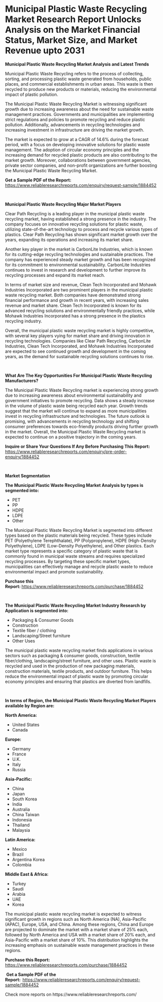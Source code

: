 <p><h1>Municipal Plastic Waste Recycling Market Research Report Unlocks Analysis on the Market Financial Status, Market Size, and Market Revenue upto 2031</h1></p><p><strong>Municipal Plastic Waste Recycling Market Analysis and Latest Trends</strong></p>
<p><p>Municipal Plastic Waste Recycling refers to the process of collecting, sorting, and processing plastic waste generated from households, public places, and commercial establishments in urban areas. This waste is then recycled to produce new products or materials, reducing the environmental impact of plastic pollution.</p><p>The Municipal Plastic Waste Recycling Market is witnessing significant growth due to increasing awareness about the need for sustainable waste management practices. Governments and municipalities are implementing strict regulations and policies to promote recycling and reduce plastic pollution. Additionally, advancements in recycling technologies and increasing investment in infrastructure are driving the market growth.</p><p>The market is expected to grow at a CAGR of 14.6% during the forecast period, with a focus on developing innovative solutions for plastic waste management. The adoption of circular economy principles and the increasing demand for recycled plastic products are also contributing to the market growth. Moreover, collaborations between government agencies, private sector companies, and non-profit organizations are further boosting the Municipal Plastic Waste Recycling Market.</p></p>
<p><strong>Get a Sample PDF of the Report:&nbsp;</strong> <a href="https://www.reliableresearchreports.com/enquiry/request-sample/1884452">https://www.reliableresearchreports.com/enquiry/request-sample/1884452</a></p>
<p>&nbsp;</p>
<p><strong>Municipal Plastic Waste Recycling Major Market Players</strong></p>
<p><p>Clear Path Recycling is a leading player in the municipal plastic waste recycling market, having established a strong presence in the industry. The company focuses on innovative recycling solutions for plastic waste, utilizing state-of-the-art technology to process and recycle various types of plastics. Clear Path Recycling has shown significant market growth over the years, expanding its operations and increasing its market share.</p><p>Another key player in the market is CarbonLite Industries, which is known for its cutting-edge recycling technologies and sustainable practices. The company has experienced steady market growth and has been recognized for its commitment to environmental sustainability. CarbonLite Industries continues to invest in research and development to further improve its recycling processes and expand its market reach.</p><p>In terms of market size and revenue, Clean Tech Incorporated and Mohawk Industries Incorporated are two prominent players in the municipal plastic waste recycling market. Both companies have demonstrated strong financial performance and growth in recent years, with increasing sales revenue and market share. Clean Tech Incorporated is known for its advanced recycling solutions and environmentally friendly practices, while Mohawk Industries Incorporated has a strong presence in the plastics recycling industry.</p><p>Overall, the municipal plastic waste recycling market is highly competitive, with several key players vying for market share and driving innovation in recycling technologies. Companies like Clear Path Recycling, CarbonLite Industries, Clean Tech Incorporated, and Mohawk Industries Incorporated are expected to see continued growth and development in the coming years, as the demand for sustainable recycling solutions continues to rise.</p></p>
<p>&nbsp;</p>
<p><strong>What Are The Key Opportunities For Municipal Plastic Waste Recycling Manufacturers?</strong></p>
<p><p>The Municipal Plastic Waste Recycling market is experiencing strong growth due to increasing awareness about environmental sustainability and government initiatives to promote recycling. Data shows a steady increase in the volume of plastic waste being recycled each year. Growth trends suggest that the market will continue to expand as more municipalities invest in recycling infrastructure and technologies. The future outlook is promising, with advancements in recycling technology and shifting consumer preferences towards eco-friendly products driving further growth in the market. Overall, the Municipal Plastic Waste Recycling market is expected to continue on a positive trajectory in the coming years.</p></p>
<p><strong>Inquire or Share Your Questions If Any Before Purchasing This Report:</strong> <a href="https://www.reliableresearchreports.com/enquiry/pre-order-enquiry/1884452">https://www.reliableresearchreports.com/enquiry/pre-order-enquiry/1884452</a></p>
<p>&nbsp;</p>
<p><strong>Market Segmentation</strong></p>
<p><strong>The Municipal Plastic Waste Recycling Market Analysis by types is segmented into:</strong></p>
<p><ul><li>PET</li><li>PP</li><li>HDPE</li><li>LDPE</li><li>Other</li></ul></p>
<p><p>The Municipal Plastic Waste Recycling Market is segmented into different types based on the plastic materials being recycled. These types include PET (Polyethylene Terephthalate), PP (Polypropylene), HDPE (High-Density Polyethylene), LDPE (Low-Density Polyethylene), and Other plastics. Each market type represents a specific category of plastic waste that is commonly found in municipal waste streams and requires specialized recycling processes. By targeting these specific market types, municipalities can effectively manage and recycle plastic waste to reduce environmental impact and promote sustainability.</p></p>
<p><strong>Purchase this Report:&nbsp;</strong><a href="https://www.reliableresearchreports.com/purchase/1884452">https://www.reliableresearchreports.com/purchase/1884452</a></p>
<p>&nbsp;</p>
<p><strong>The Municipal Plastic Waste Recycling Market Industry Research by Application is segmented into:</strong></p>
<p><ul><li>Packaging & Consumer Goods</li><li>Construction</li><li>Textile fiber / clothing</li><li>Landscaping/Street furniture</li><li>Other Uses</li></ul></p>
<p><p>The municipal plastic waste recycling market finds applications in various sectors such as packaging & consumer goods, construction, textile fiber/clothing, landscaping/street furniture, and other uses. Plastic waste is recycled and used in the production of new packaging materials, construction materials, textile products, and outdoor furniture. This helps reduce the environmental impact of plastic waste by promoting circular economy principles and ensuring that plastics are diverted from landfills.</p></p>
<p>&nbsp;</p>
<p><strong>In terms of Region, the Municipal Plastic Waste Recycling Market Players available by Region are:</strong></p>
<p>
    <p> <strong> North America: </strong>
        <ul>
            <li>United States</li>
            <li>Canada</li>
        </ul>
        </p> 
    <p> <strong> Europe: </strong>
        <ul>
            <li>Germany</li>
            <li>France</li>
            <li>U.K.</li>
            <li>Italy</li>
            <li>Russia</li>
        </ul>
        </p> 
    <p> <strong> Asia-Pacific: </strong>
        <ul>
            <li>China</li>
            <li>Japan</li>
            <li>South Korea</li>
            <li>India</li>
            <li>Australia</li>
            <li>China Taiwan</li>
            <li>Indonesia</li>
            <li>Thailand</li>
            <li>Malaysia</li>
        </ul>
        </p> 
    <p> <strong> Latin America: </strong>
        <ul>
            <li>Mexico</li>
            <li>Brazil</li>
            <li>Argentina Korea</li>
            <li>Colombia</li>
        </ul>
        </p> 
    <p> <strong> Middle East & Africa: </strong>
        <ul>
            <li>Turkey</li>
            <li>Saudi</li>
            <li>Arabia</li>
            <li>UAE</li>
            <li>Korea</li>
        </ul>
    </p>
    </p>
<p><p>The municipal plastic waste recycling market is expected to witness significant growth in regions such as North America (NA), Asia-Pacific (APAC), Europe, USA, and China. Among these regions, China and Europe are projected to dominate the market with a market share of 25% each, followed by North America and USA with a market share of 20% each, and Asia-Pacific with a market share of 10%. This distribution highlights the increasing emphasis on sustainable waste management practices in these regions.</p></p>
<p><strong>Purchase this Report: </strong><a href="https://www.reliableresearchreports.com/purchase/1884452">https://www.reliableresearchreports.com/purchase/1884452</a></p>
<p>&nbsp;<strong>Get a Sample PDF of the Report:&nbsp;&nbsp;</strong><a href="https://www.reliableresearchreports.com/enquiry/request-sample/1884452">https://www.reliableresearchreports.com/enquiry/request-sample/1884452</a></p>
<p><strong></strong></p>
<p>Check more reports on https://www.reliableresearchreports.com/</p>